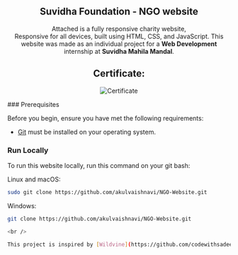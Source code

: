 <div align="center">
  <h2 align="center">Suvidha Foundation - NGO website</h2>

  Attached is a fully responsive charity website, <br />Responsive for all devices, built using HTML, CSS, and JavaScript.
  This website was made as an individual project for a **Web Development** internship at **Suvidha Mahila Mandal**.

## Certificate:

  ![Certificate](https://github.com/akulvaishnavi/NGO-Website/assets/98584106/5e7c6e86-fa13-4e96-8715-e9f3cfc5551e)
</div>
### Prerequisites

Before you begin, ensure you have met the following requirements:

* [Git](https://git-scm.com/downloads "Download Git") must be installed on your operating system.

### Run Locally

To run this website locally, run this command on your git bash:

Linux and macOS:

```bash
sudo git clone https://github.com/akulvaishnavi/NGO-Website.git
```

Windows:

```bash
git clone https://github.com/akulvaishnavi/NGO-Website.git

<br />

This project is inspired by [Wildvine](https://github.com/codewithsadee/wildvine)
